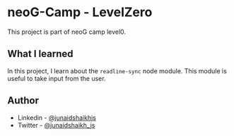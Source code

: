# neoG-Camp - LevelZero

This project is part of neoG camp level0.

## What I learned

In this project, I learn about the `readline-sync` node module. This module is useful to take input from the user.

## Author

- Linkedin - [@junaidshaikhjs](https://www.linkedin.com/in/junaidshaikhjs/)
- Twitter - [@junaidshaikh_js](https://twitter.com/junaidshaikh_js)
